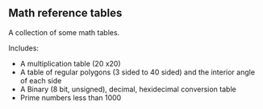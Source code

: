 ## Math reference tables

A collection of some math tables.
 
Includes: 
* A multiplication table (20 x20)
* A table of regular polygons (3 sided to 40 sided) and the interior angle of each side
* A Binary (8 bit, unsigned), decimal, hexidecimal conversion table
* Prime numbers less than 1000
